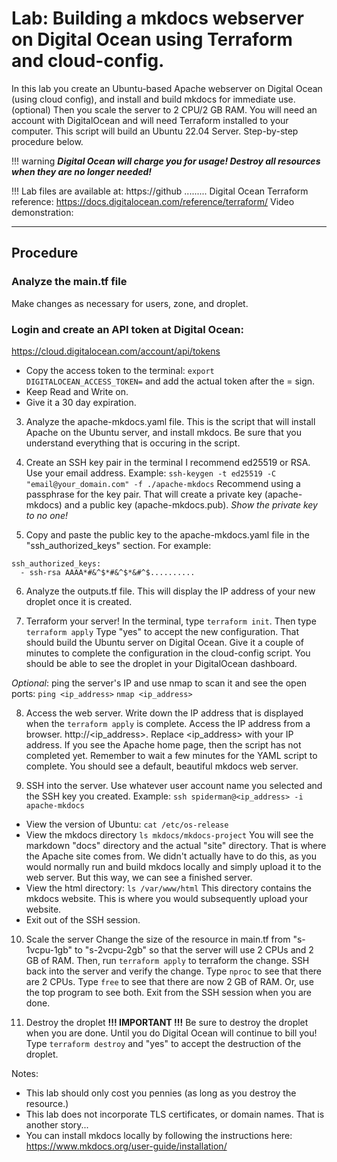 # Lab: Building a mkdocs webserver on Digital Ocean using Terraform and cloud-config.

In this lab you create an Ubuntu-based Apache webserver on Digital Ocean (using cloud config), and install and build mkdocs for immediate use.
(optional) Then you scale the server to 2 CPU/2 GB RAM.
You will need an account with DigitalOcean and will need Terraform installed to your computer. This script will build an Ubuntu 22.04 Server.
Step-by-step procedure below.

!!! warning
        ***Digital Ocean will charge you for usage! Destroy all resources when they are no longer needed!***

!!!  Lab files are available at: https://github .........
Digital Ocean Terraform reference: https://docs.digitalocean.com/reference/terraform/
Video demonstration: 

---

## Procedure

### Analyze the main.tf file 
Make changes as necessary for users, zone, and droplet.

### Login and create an API token at Digital Ocean: 
https://cloud.digitalocean.com/account/api/tokens
  - Copy the access token to the terminal:
  `export DIGITALOCEAN_ACCESS_TOKEN=` and add the actual token after the = sign. 
  - Keep Read and Write on. 
  - Give it a 30 day expiration. 

3. Analyze the apache-mkdocs.yaml file. This is the script that will install Apache on the Ubuntu server, and install mkdocs. Be sure that you understand everything that is occuring in the script.

4. Create an SSH key pair in the terminal
I recommend ed25519 or RSA. Use your email address. 
Example:
`ssh-keygen -t ed25519 -C "email@your_domain.com" -f ./apache-mkdocs`
Recommend using a passphrase for the key pair.
That will create a private key (apache-mkdocs) and a public key (apache-mkdocs.pub). *Show the private key to no one!*

5. Copy and paste the public key to the apache-mkdocs.yaml file in the "ssh_authorized_keys" section. 
For example:
```
ssh_authorized_keys:
  - ssh-rsa AAAA*#&^$*#&^$*&#^$..........
``` 

6. Analyze the outputs.tf file. This will display the IP address of your new droplet once it is created.

7. Terraform your server!
In the terminal, type `terraform init`.
Then type `terraform apply`
Type "yes" to accept the new configuration.
That should build the Ubuntu server on Digital Ocean. Give it a couple of minutes to complete the configuration in the cloud-config script. You should be able to see the droplet in your DigitalOcean dashboard.

*Optional*: ping the server's IP and use nmap to scan it and see the open ports:
`ping <ip_address>`
`nmap <ip_address>`

8. Access the web server.
Write down the IP address that is displayed when the `terraform apply` is complete. 
Access the IP address from a browser. http://<ip_address>. Replace <ip_address> with your IP address.
If you see the Apache home page, then the script has not completed yet. Remember to wait a few minutes for the YAML script to complete. 
You should see a default, beautiful mkdocs web server.

9. SSH into the server. Use whatever user account name you selected and the SSH key you created. Example:
`ssh spiderman@<ip_address> -i apache-mkdocs`
- View the version of Ubuntu:
`cat /etc/os-release`
- View the mkdocs directory
`ls mkdocs/mkdocs-project`
You will see the markdown "docs" directory and the actual "site" directory. That is where the Apache site comes from. We didn't actually have to do this, as you would normally run and build mkdocs locally and simply upload it to the web server. But this way, we can see a finished server.
- View the html directory:
`ls /var/www/html`
This directory contains the mkdocs website. This is where you would subsequently upload your website.
- Exit out of the SSH session.

10. Scale the server
Change the size of the resource in main.tf from "s-1vcpu-1gb" to "s-2vcpu-2gb" so that the server will use 2 CPUs and 2 GB of RAM. 
Then, run `terraform apply` to terraform the change.
SSH back into the server and verify the change.
Type `nproc` to see that there are 2 CPUs.
Type `free` to see that there are now 2 GB of RAM. 
Or, use the top program to see both. 
Exit from the SSH session when you are done.

11. Destroy the droplet
**!!! IMPORTANT !!!** Be sure to destroy the droplet when you are done. Until you do Digital Ocean will continue to bill you!
Type `terraform destroy` and "yes" to accept the destruction of the droplet.

Notes: 
- This lab should only cost you pennies (as long as you destroy the resource.)
- This lab does not incorporate TLS certificates, or domain names. That is another story...
- You can install mkdocs locally by following the instructions here: https://www.mkdocs.org/user-guide/installation/

